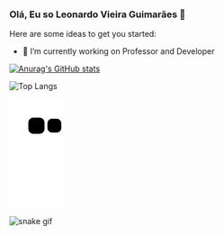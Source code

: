 ### Olá, Eu so Leonardo Vieira Guimarães 👋

Here are some ideas to get you started:

- 🔭 I’m currently working on Professor and Developer
<!-- - 🌱 I’m currently learning ...
- 👯 I’m looking to collaborate on ...
- 🤔 I’m looking for help with ...
- 💬 Ask me about ...
- 📫 How to reach me: ...
- 😄 Pronouns: ...
- ⚡ Fun fact: ... -->


[![Anurag's GitHub stats](https://github-readme-stats.vercel.app/api?username=LeonardoVieiraGuimaraes&show&icons=true&theme=transparent)](https://github.com/anuraghazra/github-readme-stats)

![Top Langs](https://github-readme-stats.vercel.app/api/top-langs/?username=LeonardoVieiraGuimaraes&hide_progress=true)


![Snake Game](https://github.com/LeonardoVieiraGuimaraes/LeonardoVieiraGuimaraes/blob/output/github-contribution-grid-snake.svg)


<!-- ![Snake animation](https://github.com/ubiratan-motta/ubiratan-motta/blob/output/github-contribution-grid-snake.svg) -->

![snake gif](https://github.com/LeonarooVieiraGuimaraes/LeonarooVieiraGuimaraes/blob/output/github-contribution-grid-snake.gif)